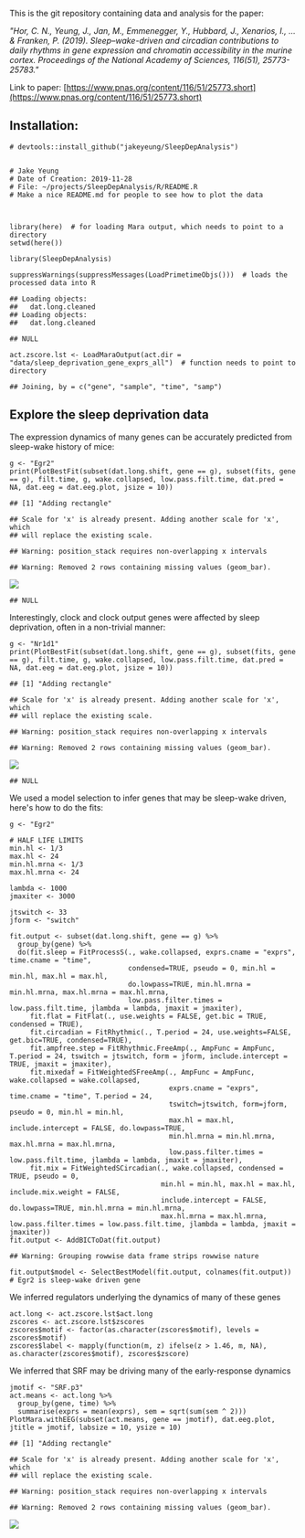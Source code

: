 This is the git repository containing data and analysis for the paper: 

*"Hor, C. N., Yeung, J., Jan, M., Emmenegger, Y., Hubbard, J., Xenarios, I., ... & Franken, P. (2019). Sleep–wake-driven and circadian contributions to daily rhythms in gene expression and chromatin accessibility in the murine cortex. Proceedings of the National Academy of Sciences, 116(51), 25773-25783."*

Link to paper: [https://www.pnas.org/content/116/51/25773.short](https://www.pnas.org/content/116/51/25773.short)


Installation:
-------------

    # devtools::install_github("jakeyeung/SleepDepAnalysis")


    # Jake Yeung
    # Date of Creation: 2019-11-28
    # File: ~/projects/SleepDepAnalysis/R/README.R
    # Make a nice README.md for people to see how to plot the data



    library(here)  # for loading Mara output, which needs to point to a directory
    setwd(here())

    library(SleepDepAnalysis)

    suppressWarnings(suppressMessages(LoadPrimetimeObjs()))  # loads the processed data into R

    ## Loading objects:
    ##   dat.long.cleaned
    ## Loading objects:
    ##   dat.long.cleaned

    ## NULL

    act.zscore.lst <- LoadMaraOutput(act.dir = "data/sleep_deprivation_gene_exprs_all")  # function needs to point to directory

    ## Joining, by = c("gene", "sample", "time", "samp")

Explore the sleep deprivation data
----------------------------------

The expression dynamics of many genes can be accurately predicted from
sleep-wake history of mice:

    g <- "Egr2"
    print(PlotBestFit(subset(dat.long.shift, gene == g), subset(fits, gene == g), filt.time, g, wake.collapsed, low.pass.filt.time, dat.pred = NA, dat.eeg = dat.eeg.plot, jsize = 10))

    ## [1] "Adding rectangle"

    ## Scale for 'x' is already present. Adding another scale for 'x', which
    ## will replace the existing scale.

    ## Warning: position_stack requires non-overlapping x intervals

    ## Warning: Removed 2 rows containing missing values (geom_bar).

![](README_files/figure-markdown_strict/unnamed-chunk-2-1.png)

    ## NULL

Interestingly, clock and clock output genes were affected by sleep
deprivation, often in a non-trivial manner:

    g <- "Nr1d1"
    print(PlotBestFit(subset(dat.long.shift, gene == g), subset(fits, gene == g), filt.time, g, wake.collapsed, low.pass.filt.time, dat.pred = NA, dat.eeg = dat.eeg.plot, jsize = 10))

    ## [1] "Adding rectangle"

    ## Scale for 'x' is already present. Adding another scale for 'x', which
    ## will replace the existing scale.

    ## Warning: position_stack requires non-overlapping x intervals

    ## Warning: Removed 2 rows containing missing values (geom_bar).

![](README_files/figure-markdown_strict/unnamed-chunk-3-1.png)

    ## NULL

We used a model selection to infer genes that may be sleep-wake driven,
here's how to do the fits:

    g <- "Egr2"

    # HALF LIFE LIMITS
    min.hl <- 1/3
    max.hl <- 24
    min.hl.mrna <- 1/3
    max.hl.mrna <- 24

    lambda <- 1000
    jmaxiter <- 3000

    jtswitch <- 33
    jform <- "switch"

    fit.output <- subset(dat.long.shift, gene == g) %>%
      group_by(gene) %>%
      do(fit.sleep = FitProcessS(., wake.collapsed, exprs.cname = "exprs", time.cname = "time",
                                 condensed=TRUE, pseudo = 0, min.hl = min.hl, max.hl = max.hl,
                                 do.lowpass=TRUE, min.hl.mrna = min.hl.mrna, max.hl.mrna = max.hl.mrna,
                                 low.pass.filter.times = low.pass.filt.time, jlambda = lambda, jmaxit = jmaxiter),
         fit.flat = FitFlat(., use.weights = FALSE, get.bic = TRUE, condensed = TRUE),
         fit.circadian = FitRhythmic(., T.period = 24, use.weights=FALSE, get.bic=TRUE, condensed=TRUE),
         fit.ampfree.step = FitRhythmic.FreeAmp(., AmpFunc = AmpFunc, T.period = 24, tswitch = jtswitch, form = jform, include.intercept = TRUE, jmaxit = jmaxiter),
         fit.mixedaf = FitWeightedSFreeAmp(., AmpFunc = AmpFunc, wake.collapsed = wake.collapsed,
                                           exprs.cname = "exprs", time.cname = "time", T.period = 24,
                                           tswitch=jtswitch, form=jform, pseudo = 0, min.hl = min.hl,
                                           max.hl = max.hl, include.intercept = FALSE, do.lowpass=TRUE,
                                           min.hl.mrna = min.hl.mrna, max.hl.mrna = max.hl.mrna,
                                           low.pass.filter.times = low.pass.filt.time, jlambda = lambda, jmaxit = jmaxiter),
         fit.mix = FitWeightedSCircadian(., wake.collapsed, condensed = TRUE, pseudo = 0,
                                         min.hl = min.hl, max.hl = max.hl, include.mix.weight = FALSE,
                                         include.intercept = FALSE, do.lowpass=TRUE, min.hl.mrna = min.hl.mrna,
                                         max.hl.mrna = max.hl.mrna, low.pass.filter.times = low.pass.filt.time, jlambda = lambda, jmaxit = jmaxiter))
    fit.output <- AddBICToDat(fit.output)

    ## Warning: Grouping rowwise data frame strips rowwise nature

    fit.output$model <- SelectBestModel(fit.output, colnames(fit.output))  # Egr2 is sleep-wake driven gene

We inferred regulators underlying the dynamics of many of these genes

    act.long <- act.zscore.lst$act.long
    zscores <- act.zscore.lst$zscores
    zscores$motif <- factor(as.character(zscores$motif), levels = zscores$motif)
    zscores$label <- mapply(function(m, z) ifelse(z > 1.46, m, NA), as.character(zscores$motif), zscores$zscore)

We inferred that SRF may be driving many of the early-response dynamics

    jmotif <- "SRF.p3"
    act.means <- act.long %>%
      group_by(gene, time) %>%
      summarise(exprs = mean(exprs), sem = sqrt(sum(sem ^ 2)))
    PlotMara.withEEG(subset(act.means, gene == jmotif), dat.eeg.plot, jtitle = jmotif, labsize = 10, ysize = 10)

    ## [1] "Adding rectangle"

    ## Scale for 'x' is already present. Adding another scale for 'x', which
    ## will replace the existing scale.

    ## Warning: position_stack requires non-overlapping x intervals

    ## Warning: Removed 2 rows containing missing values (geom_bar).

![](README_files/figure-markdown_strict/unnamed-chunk-6-1.png)
